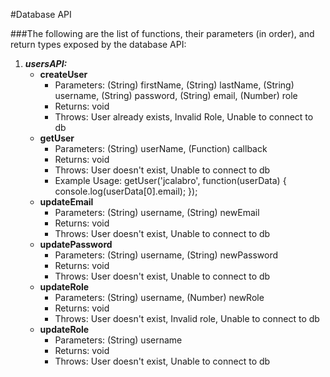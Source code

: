 #Database API

###The following are the list of functions, their parameters (in order), and return types exposed by the database API:

1. ***usersAPI:***
	* **createUser**
		* Parameters: (String) firstName, (String) lastName, (String) username, (String) password, (String) email, (Number) role
		* Returns: void
		* Throws: User already exists, Invalid Role, Unable to connect to db
	* **getUser**
		* Parameters: (String) userName, (Function) callback
		* Returns: void
		* Throws: User doesn't exist, Unable to connect to db
		* Example Usage: getUser('jcalabro', function(userData) { console.log(userData[0].email); });
	* **updateEmail**
		* Parameters: (String) username, (String) newEmail
		* Returns: void
		* Throws: User doesn't exist, Unable to connect to db
	* **updatePassword**
		* Parameters: (String) username, (String) newPassword
		* Returns: void
		* Throws: User doesn't exist, Unable to connect to db
	* **updateRole**
		* Parameters: (String) username, (Number) newRole
		* Returns: void
		* Throws: User doesn't exist, Invalid role, Unable to connect to db
	* **updateRole**
		* Parameters: (String) username
		* Returns: void
		* Throws: User doesn't exist, Unable to connect to db